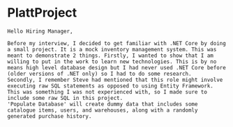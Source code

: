 # PlattProject

    Hello Hiring Manager,
    
    Before my interview, I decided to get familiar with .NET Core by doing a small project. It is a mock inventory management system. This was meant to demonstrate 2 things. Firstly, I wanted to show that I am willing to put in the work to learn new technologies. This is by no means high level database design but I had never used .NET Core before (older versions of .NET only) so I had to do some research.
    Secondly, I remember Steve had mentioned that this role might involve executing raw SQL statements as opposed to using Entity Framework. This was something I was not experienced with, so I made sure to include some raw SQL in this project.
    'Populate Database' will create dummy data that includes some catalogue items, users, and warehouses, along with a randomly generated purchase history.
